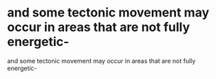 # and some tectonic movement may occur in areas that are not fully energetic-

and some tectonic movement may occur in areas that are not fully energetic-